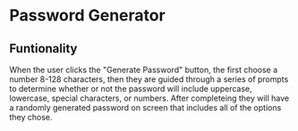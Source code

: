 # Password Generator

## Funtionality

When the user clicks the "Generate Password" button, the first choose a number 8-128 characters, then they are guided through a series of prompts to determine whether or not the password will include uppercase, lowercase, special characters, or numbers. After completeing they will have a randomly generated password on screen that includes all of the options they chose.

